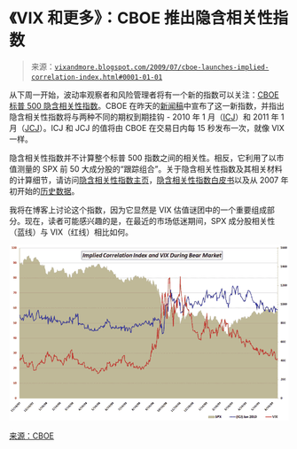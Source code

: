 <!--yml

分类：未分类

日期：2024-05-18 17:37:15

-->

# 《VIX 和更多》：CBOE 推出隐含相关性指数

> 来源：[`vixandmore.blogspot.com/2009/07/cboe-launches-implied-correlation-index.html#0001-01-01`](http://vixandmore.blogspot.com/2009/07/cboe-launches-implied-correlation-index.html#0001-01-01)

从下周一开始，波动率观察者和风险管理者将有一个新的指数可以关注：[CBOE 标普 500 隐含相关性指数](http://vixandmore.blogspot.com/search/label/Implied%20Correlation%20Index)。CBOE 在昨天的[新闻稿](http://cboe.com/AboutCBOE/ShowDocument.aspx?DIR=ACNews&FILE=cboe_20090722.doc&CreateDate=22.07.2009)中宣布了这一新指数，并指出隐含相关性指数将与两种不同的期权到期挂钩 - 2010 年 1 月（[ICJ](http://vixandmore.blogspot.com/search/label/ICJ)）和 2011 年 1 月（[JCJ](http://vixandmore.blogspot.com/search/label/JCJ)）。ICJ 和 JCJ 的值将由 CBOE 在交易日内每 15 秒发布一次，就像 VIX 一样。

隐含相关性指数并不计算整个标普 500 指数之间的相关性。相反，它利用了以市值测量的 SPX 前 50 大成分股的“跟踪组合”。关于隐含相关性指数及其相关材料的计算细节，请访问[隐含相关性指数主页](http://www.cboe.com/micro/impliedcorrelation/default.aspx)，[隐含相关性指数白皮书](http://www.cboe.com/micro/impliedcorrelation/ImpliedCorrelationIndicator.pdf)以及从 2007 年初开始的[历史数据](http://www.cboe.com/publish/impliedcorrelation/implied_correlation_hist.xls)。

我将在博客上讨论这个指数，因为它显然是 VIX 估值谜团中的一个重要组成部分。现在，读者可能感兴趣的是，在最近的市场低迷期间，SPX 成分股相关性（蓝线）与 VIX（红线）相比如何。

![](img/aca69457b41ef40d1c996a484b8add49.png)

[来源：CBOE](http://www.cboe.com/)
